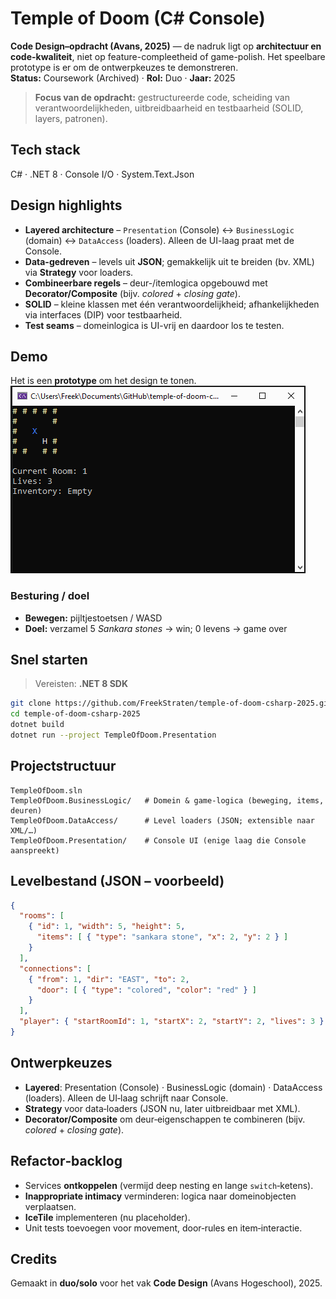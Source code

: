 # Temple of Doom (C# Console)

**Code Design–opdracht (Avans, 2025)** — de nadruk ligt op **architectuur en code-kwaliteit**, niet op feature-compleetheid of game-polish. Het speelbare prototype is er om de ontwerpkeuzes te demonstreren.  
**Status:** Coursework (Archived) · **Rol:** Duo · **Jaar:** 2025

> **Focus van de opdracht:** gestructureerde code, scheiding van verantwoordelijkheden, uitbreidbaarheid en testbaarheid (SOLID, layers, patronen).

## Tech stack
C# · .NET 8 · Console I/O · System.Text.Json

## Design highlights
- **Layered architecture** – `Presentation` (Console) ↔ `BusinessLogic` (domain) ↔ `DataAccess` (loaders). Alleen de UI-laag praat met de Console.
- **Data-gedreven** – levels uit **JSON**; gemakkelijk uit te breiden (bv. XML) via **Strategy** voor loaders.
- **Combineerbare regels** – deur-/itemlogica opgebouwd met **Decorator/Composite** (bijv. *colored* + *closing gate*).
- **SOLID** – kleine klassen met één verantwoordelijkheid; afhankelijkheden via interfaces (DIP) voor testbaarheid.
- **Test seams** – domeinlogica is UI-vrij en daardoor los te testen.

## Demo
Het is een **prototype** om het design te tonen.
![Gameplay](docs/demo.gif)

### Besturing / doel
- **Bewegen:** pijltjestoetsen / WASD  
- **Doel:** verzamel 5 *Sankara stones* → win; 0 levens → game over

## Snel starten
> Vereisten: **.NET 8 SDK**

```bash
git clone https://github.com/FreekStraten/temple-of-doom-csharp-2025.git
cd temple-of-doom-csharp-2025
dotnet build
dotnet run --project TempleOfDoom.Presentation
```

## Projectstructuur
```
TempleOfDoom.sln
TempleOfDoom.BusinessLogic/   # Domein & game‑logica (beweging, items, deuren)
TempleOfDoom.DataAccess/      # Level loaders (JSON; extensible naar XML/…)
TempleOfDoom.Presentation/    # Console UI (enige laag die Console aanspreekt)
```

## Levelbestand (JSON – voorbeeld)
```json
{
  "rooms": [
    { "id": 1, "width": 5, "height": 5,
      "items": [ { "type": "sankara stone", "x": 2, "y": 2 } ]
    }
  ],
  "connections": [
    { "from": 1, "dir": "EAST", "to": 2,
      "door": [ { "type": "colored", "color": "red" } ]
    }
  ],
  "player": { "startRoomId": 1, "startX": 2, "startY": 2, "lives": 3 }
}
```

## Ontwerpkeuzes
- **Layered**: Presentation (Console) · BusinessLogic (domain) · DataAccess (loaders). Alleen de UI‑laag schrijft naar Console.
- **Strategy** voor data‑loaders (JSON nu, later uitbreidbaar met XML).
- **Decorator/Composite** om deur‑eigenschappen te combineren (bijv. *colored* + *closing gate*).

## Refactor‑backlog
- Services **ontkoppelen** (vermijd deep nesting en lange `switch`‑ketens).
- **Inappropriate intimacy** verminderen: logica naar domeinobjecten verplaatsen.
- **IceTile** implementeren (nu placeholder).
- Unit tests toevoegen voor movement, door‑rules en item‑interactie.

## Credits
Gemaakt in **duo/solo** voor het vak **Code Design** (Avans Hogeschool), 2025.
